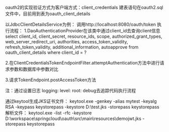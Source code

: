 oauth2的实现验证方式为客户端方式：client_credentials
建表语句在oauth2.sql文件中，目前用到表为oauth_client_details

以JdbcClientDetailsService为例：
调用http://localhost:8080/oauth/token
执行流程：
1.DaoAuthenticationProvider在该类中通过client_id去查询client信息
select client_id, client_secret, resource_ids, scope, authorized_grant_types, web_server_redirect_uri, authorities, access_token_validity, refresh_token_validity, additional_information, autoapprove from oauth_client_details where client_id = ?

2.在ClientCredentialsTokenEndpointFilter.attemptAuthentication方法中进行请求参数和数据库中参数对比

3.请求TokenEndpoint.postAccessToken方法

注：通过设置日志
logging:
  level:
    root: debug去追踪代码执行流程
    
通过keytool生成JKS证书文件：
keytool.exe -genkey -alias mytest -keyalg RSA -keypass keystorepass -keystore D:\test.jks -storepass keystorepass
解析文件：
keytool.exe -list -rfc -keystore D:\workspace\springcloud\oauth\src\main\resources\demojwt.jks -storepass keystorepass
